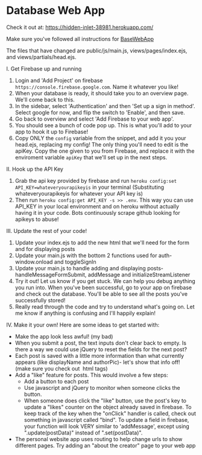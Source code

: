 # Database Web App

Check it out at: https://hidden-inlet-38981.herokuapp.com/

Make sure you've followed all instructions for [BaseWebApp](https://github.com/zsobin/BaseWebApp)

The files that have changed are public/js/main.js, views/pages/index.ejs, and views/partials/head.ejs.

I. Get Firebase up and running
  1) Login and 'Add Project' on firebase `https://console.firebase.google.com`. Name it whatever you like!
  2) When your database is ready, it should take you to an overview page. We'll come back to this.
  3) In the sidebar, select 'Authentication' and then 'Set up a sign in method'. Select google for now, and flip the switch to 'Enable', and then save.
  4) Go back to overview and select 'Add Firebase to your web app'.
  5) You should see a bunch of code pop up. This is what you'll add to your app to hook it up to Firebase!
  6) Copy ONLY the `config` variable from the snippet, and add it you your head.ejs, replacing my config! The only thing you'll need to edit is the apiKey. Copy the one given to you from Firebase, and replace it with the enviroment variable `apiKey` that we'll set up in the next steps.

II. Hook up the API Key
  1) Grab the api key provided by firebase and run `heroku config:set API_KEY=whateveryourapikeyis` in your terminal (Substituting whateveryourapikeyis for whatever your API key is)
  2) Then run `heroku config:get API_KEY -s >> .env`. This way you can use API_KEY in your local environment and on heroku without actually having it in your code. Bots continuously scrape github looking for apikeys to abuse!

III. Update the rest of your code!
  1) Update your index.ejs to add the new html that we'll need for the form and for displaying posts
  2) Update your main.js with the bottom 2 functions used for auth- window.onload and toggleSignIn
  3) Update your main.js to handle adding and displaying posts- handleMessageFormSubmit, addMessage and initializeStreamListener
  4) Try it out! Let us know if you get stuck. We can help you debug anything you run into. When you've been successful, go to your app on firebase and check out the database. You'll be able to see all the posts you've successfully stored!
  5) Really read through the code and try to understand what's going on. Let me know if anything is confusing and I'll happily explain!

IV. Make it your own! Here are some ideas to get started with:
- Make the app look less awful! (my bad)
- When you submit a post, the text inputs don't clear back to empty. Is there a way we could use jQuery to reset the fields for the next post?
- Each post is saved with a little more information than what currently appears (like displayName and authorPic)- let's show that info off! (make sure you check out <img> html tags)
- Add a "like" feature for posts. This would involve a few steps:
  - Add a button to each post
  - Use javascript and jQuery to monitor when someone clicks the button.
  - When someone does click the "like" button, use the post's key to update a "likes" counter on the object already saved in firebase. To keep track of the key when the "onClick" handler is called, check out something in javascript called "bind". To update a field in firebase, your function will look VERY similar to 'addMessage', except using ".update(postData)" instead of ".set(postData)".
- The personal website app uses routing to help change urls to show different pages. Try adding an "about the creator" page to your web app
